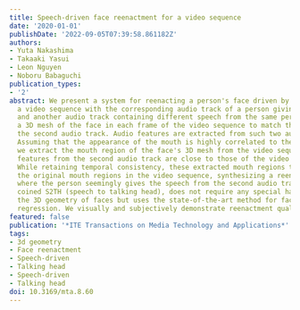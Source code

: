 ```yaml
---
title: Speech-driven face reenactment for a video sequence
date: '2020-01-01'
publishDate: '2022-09-05T07:39:58.861182Z'
authors:
- Yuta Nakashima
- Takaaki Yasui
- Leon Nguyen
- Noboru Babaguchi
publication_types:
- '2'
abstract: We present a system for reenacting a person's face driven by speech. Given
  a video sequence with the corresponding audio track of a person giving a speech
  and another audio track containing different speech from the same person, we reconstruct
  a 3D mesh of the face in each frame of the video sequence to match the speech in
  the second audio track. Audio features are extracted from such two audio tracks.
  Assuming that the appearance of the mouth is highly correlated to these speech features,
  we extract the mouth region of the face's 3D mesh from the video sequence when speech
  features from the second audio track are close to those of the video's audio track.
  While retaining temporal consistency, these extracted mouth regions then replace
  the original mouth regions in the video sequence, synthesizing a reenactment video
  where the person seemingly gives the speech from the second audio track. Our system,
  coined S2TH (speech to talking head), does not require any special hardware to capture
  the 3D geometry of faces but uses the state-of-the-art method for facial geometry
  regression. We visually and subjectively demonstrate reenactment quality.
featured: false
publication: '*ITE Transactions on Media Technology and Applications*'
tags:
- 3d geometry
- Face reenactment
- Speech-driven
- Talking head
- Speech-driven
- Talking head
doi: 10.3169/mta.8.60
---
```


